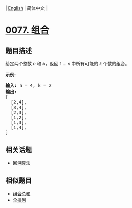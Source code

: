 
| [English](README_EN.md) | 简体中文 |
# [0077. 组合](https://leetcode-cn.com/problems/combinations/)
## 题目描述
<p>给定两个整数 <em>n</em> 和 <em>k</em>，返回 1 ... <em>n </em>中所有可能的 <em>k</em> 个数的组合。</p>

<p><strong>示例:</strong></p>

<pre><strong>输入:</strong>&nbsp;n = 4, k = 2
<strong>输出:</strong>
[
  [2,4],
  [3,4],
  [2,3],
  [1,2],
  [1,3],
  [1,4],
]</pre>

## 相关话题
- [回溯算法](https://leetcode-cn.com/tag/backtracking)
## 相似题目
- [组合总和](../combination-sum/README.md)
- [全排列](../permutations/README.md)
